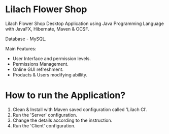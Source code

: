 # Lilach Flower Shop
Lilach Flower Shop Desktop Application using Java Programming Language with JavaFX, Hibernate, Maven & OCSF.

Database - MySQL.

Main Features:
* User Interface and permission levels.
* Permissions Management.
* Online GUI refreshment.
* Products & Users modifying abillity.

# How to run the Application?
1. Clean & Install with Maven saved configuration called 'Lilach CI'.
2. Run the 'Server' configuration.
3. Change the details according to the instruction.
4. Run the 'Client' configuration.
